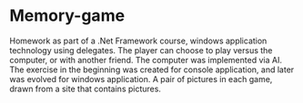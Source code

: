 # Memory-game
Homework as part of a .Net Framework course, windows application technology using delegates. The player can choose to play versus the computer, or with another friend. The computer was implemented via AI. The exercise in the beginning was created for console application, and later was evolved for windows application. A pair of pictures in each game, drawn from a site that contains pictures.
